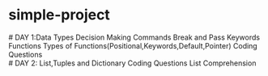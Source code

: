 ﻿# simple-project
﻿# DAY 1:Data Types
									Decision Making Commands
									Break and Pass Keywords
									Functions 
									Types of Functions(Positional,Keywords,Default,Pointer)
									Coding Questions				
﻿# DAY 2:
	        List,Tuples and Dictionary
									Coding Questions
									List Comprehension
